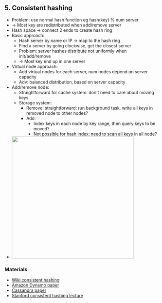 ## 5. Consistent hashing
- Problem: use normal hash function eg hash(key) % num server
- -> Most key are redistributed when add/remove server
- Hash space -> connect 2 ends to create hash ring
- Basic approach:
  - Hash server by name or IP -> map to the hash ring
  - Find a server by going clockwise, get the closest server
  - Problem: server hashes distribute not uniformly when init/add/remove
  - -> Most key end up in one server
- Virtual node approach:
  - Add virtual nodes for each server, num nodes depend on server capacity
  - Adv: balanced distribution, based on server capacity
- Add/remove node:
  - Straightforward for cache system: don't need to care about moving keys
  - Storage system:
    - Remove: straightforward: run background task, write all keys in removed node to other nodes?
    - Add:
      - Index keys in each node by key range, then query keys to be moved?
      - Not possible for hash index: need to scan all keys in all node?
- <img src="./resources/5.14.png" width="400">
### Materials
- [Wiki consistent hashing](https://en.wikipedia.org/wiki/Consistent_hashing)
- [Amazon Dynamo paper](https://www.allthingsdistributed.com/files/amazon-dynamo-sosp2007.pdf)
- [Cassandra paper](http://www.cs.cornell.edu/Projects/ladis2009/papers/lakshman-ladis2009.pdf)
- [Stanford consistent hashing lecture](http://theory.stanford.edu/~tim/s16/l/l1.pdf)